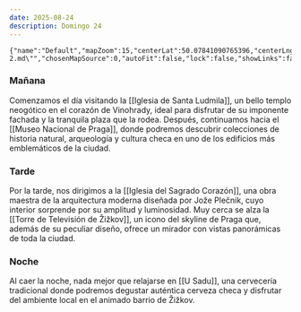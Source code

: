 ```yaml
---
date: 2025-08-24
description: Domingo 24
---
```


```mapview
{"name":"Default","mapZoom":15,"centerLat":50.07841090765396,"centerLng":14.440873150016806,"query":"linkedfrom:\"Plan/Día 2.md\"","chosenMapSource":0,"autoFit":false,"lock":false,"showLinks":false,"linkColor":"red","markerLabels":"off","embeddedHeight":500}
```
### Mañana

Comenzamos el día visitando la [[Iglesia de Santa Ludmila]], un bello templo neogótico en el corazón de Vinohrady, ideal para disfrutar de su imponente fachada y la tranquila plaza que la rodea. Después, continuamos hacia el [[Museo Nacional de Praga]], donde podremos descubrir colecciones de historia natural, arqueología y cultura checa en uno de los edificios más emblemáticos de la ciudad.

### Tarde

Por la tarde, nos dirigimos a la [[Iglesia del Sagrado Corazón]], una obra maestra de la arquitectura moderna diseñada por Jože Plečnik, cuyo interior sorprende por su amplitud y luminosidad. Muy cerca se alza la [[Torre de Televisión de Žižkov]], un icono del skyline de Praga que, además de su peculiar diseño, ofrece un mirador con vistas panorámicas de toda la ciudad.

### Noche

Al caer la noche, nada mejor que relajarse en [[U Sadu]], una cervecería tradicional donde podremos degustar auténtica cerveza checa y disfrutar del ambiente local en el animado barrio de Žižkov.